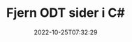 ---
############################# Static ############################
layout: "auto-gen-merger"
date: 2022-10-25T07:32:29
draft: false
otherformats: otp ott pdf pps ppsx ppt pptx rtf tex vdx vsdm vsdx vssm vssx vstm vstx

############################# Head ############################
head_title: "Fjern ODT sider i C#"
head_description: "Fjern eller slet en enkelt side eller samling af sider fra en ODT-fil i C# ved at vende sidernes rækkefølge ved hjælp af documents merger API."

############################# Header ############################
title: "Fjern ODT sider i C#"
description: "Fjern ODT sider med et par linjer med .NET-kode."
bg_image: "https://cms.admin.containerize.com/templates/aspose/App_Themes/V3/images/bg/header1.png"
bg_overlay: false
button:
    enable: true
    icon: "fas fa-arrow-down"
    label: "Download gratis prøveversion"
    link: "https://downloads.groupdocs.com/merger/net"

############################# SubMenu ############################
submenu:
    enable: true

    left:
        img_alt: "GroupDocs.Merger for .NET"
        image: "https://cms.admin.containerize.com/templates/groupdocs/images/product-logos/90x90-noborder/groupdocs-merger-net.png"
        product: "GroupDocs.Merger"
        platform: ".NET"

    middle:
        button:

            # button loop
            - link: "https://apireference.groupdocs.com/merger/net"
              text: "API-reference"

            # button loop
            - link: "https://github.com/groupdocs-merger"
              text: "Kode eksempler"

            # button loop
            - link: "https://products.groupdocs.app/merger/family"
              text: "Live demoer"

            # button loop
            - link: "https://purchase.groupdocs.com/pricing/merger/net"
              text: "Prissætning"

    right:
        link_download: "https://downloads.groupdocs.com/merger"
        link_learn: "https://docs.groupdocs.com/merger/net"
        link_buy: "https://purchase.groupdocs.com"

############################# About ############################
about:
    enable: true
    title: "Om GroupDocs.Merger for .NET API"
    content: |
        [GroupDocs.Merger for .NET](/da/merger/net/) tilbyder en enkel løsning til sikkert at flette og opdele mellem en lang række dokumentformater, herunder PDF, Microsoft Office (Word, Excel, PowerPoint , OneNote), OpenDocument, HTML, billeder og mange andre i .NET-applikationer. Ved blot at tilføje et par linjer af koden kan du udføre adskillige dokumenthandlinger, såsom flyt, fjern, roter, swap, udtræk eller ændring af retningen af ​​sider i dokumenterne. Documents Merging API understøtter også forhåndsvisning af dokumentsider som et billede for at analysere dokumentstrukturen, formateringen og indholdet på siden.
        
        GroupDocs.Merger API er det rigtige valg til virksomhedsløsninger, som har brug for funktioner til fjernelse af filside. Disse API'er er godt understøttet på alle større operativsystemer og platforme, inklusive .NET Framework, .NET Standard, .NET Core, Mono.

############################# Steps ############################
steps:
    enable: true
    title_left: "Fjern ODT filsider i .NET"
    content_left: |
        [GroupDocs.Merger for .NET](/da/merger/net/) gør det nemt for C#-udviklere at slette en enkelt eller et antal bestemte sider inden for en ODT fil ved at implementere nogle få nemme trin.
        
        * Initialiser **RemoveOptions** med sidetal for at fjerne.
        * Opret ny forekomst af **Merger** og videregiv kildedokumentstien som en konstruktørparameter.
        * Ring til **RemovePages** og send objektet **RemoveOptions**.
        * Kald **Save** og angiv filstien for at gemme det resulterende dokument.

    title_right: "Systemkrav"
    content_right: |
        GroupDocs.Merger for .NET API'er understøttes på alle større platforme og operativsystemer. Før du udfører koden nedenfor, skal du sørge for, at du har følgende forudsætninger installeret på dit system.

        * Operativsystemer: Microsoft Windows, Linux, MacOS
        * Udviklingsmiljøer: Visual Studio, Xamarin, MonoDevelop
        * Rammer: .NET Framework, .NET Standard, .NET Core, Mono
        * Download den seneste version af GroupDocs.Merger for .NET fra [NuGet](https://www.nuget.org/packages/groupdocs.merger)
         
    code: |
     {{% merger/additional-styles %}}
     {{< merger/code-merger title="Sådan fjerner du ODT filsider ved hjælp af C# eksempelkode">}}

        ```csharp    
        // Fjern ODT filsider ved hjælp af GroupDocs.Merger API
        // Initialiser RemoveOptions-klassen med valgte sidetal
        RemoveOptions removeOptions = new RemoveOptions(new int[] { 3, 6 });

        // Instantiér fusion med input ODT dokument
        using (Merger merger = new Merger("input.odt"))
          {
            // Kald RemovePages-metoden og send RemoveOptions-objektet til det
            merger.RemovePages(removeOptions);
    
            // Kald Gem metode og send den ønskede filsti for at gemme outputdokumentet
            merger.Save("output.odt");
          }
        ```
     {{< /merger/code-merger >}}

############################# Demos ############################
demos:
    enable: true
    title: "Livedemoer - Fjern ODT sider online"
    content: |
       Fjern ODT filsider lige nu ved at besøge webstedet [GroupDocs.Merger Live Demos](https://products.groupdocs.app/splitter/remove-pages/odt).
       Live-demoen har følgende fordele.
        
############################# About Formats ############################
about_formats:
    enable: true

############################# More Formats ############################
more_formats:
    enable: true
    title: "Fjern sider fra andre dokumentformater"
    content: |
        .NET dokumenterer merger & split API til filformater og billeder. Fjern nogle af de populære filformater som angivet nedenfor.

############################# Back to top ###############################
back_to_top:
    enable: true
---
